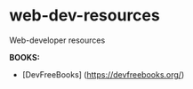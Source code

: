 # web-dev-resources
Web-developer resources

**BOOKS:**
* [DevFreeBooks] (https://devfreebooks.org/)
